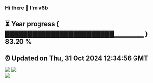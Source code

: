 ### Hi there 👋  I'm v6b  
⏳ Year progress { ████████████████████████▁▁▁▁▁▁ } 83.20 %
---
⏰ Updated on Thu, 31 Oct 2024 12:34:56 GMT
---
![](https://github-readme-stats.vercel.app/api?username=v6b&bg_color=30,e96443,904e95&title_color=fff&text_color=fff&layout=compact)
![](https://github-readme-stats.vercel.app/api/top-langs/?username=v6b&layout=compact&bg_color=30,e96443,904e95&title_color=fff&text_color=fff)  
![](https://gcore.jsdelivr.net/gh/v6b/v6b@main/assets/github-contribution-grid-snake.svg)

